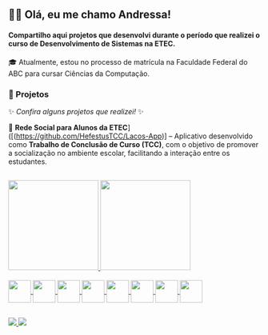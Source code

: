 ## 👋🏽 Olá, eu me chamo Andressa! 
#### Compartilho aqui projetos que desenvolvi durante o período que realizei o curso de Desenvolvimento de Sistemas na ETEC. 

🎓 Atualmente, estou no processo de matrícula na Faculdade Federal do ABC para cursar Ciências da Computação. 

### 📌 Projetos  
✨ *Confira alguns projetos que realizei!* ✨  

🚀 **Rede Social para Alunos da ETEC**]([(https://github.com/HefestusTCC/Lacos-App)] – Aplicativo desenvolvido como **Trabalho de Conclusão de Curso (TCC)**, com o objetivo de promover a socialização no ambiente escolar, facilitando a interação entre os estudantes.  


##

<div>
  <a href = "https://github.com/AndressaScript">
    <img height = "180em" src="https://github-readme-stats.vercel.app/api?username=AndressaScript&hide=contribs,prs&show_icons=true&theme=radical"/>
    <img height = "180em" src="https://github-readme-stats.vercel.app/api/top-langs/?username=AndressaScript&hide_progress=true&theme=radical"/>
</div>
<div style="display: inline_block"><br>
  <img align="center" height: = "40" width="45" src="https://cdn.jsdelivr.net/gh/devicons/devicon@latest/icons/html5/html5-original.svg" />
  <img align="center" height: = "40" width="45" src="https://cdn.jsdelivr.net/gh/devicons/devicon@latest/icons/css3/css3-original.svg" />       
  <img align="center" height: = "40" width="45" src="https://cdn.jsdelivr.net/gh/devicons/devicon@latest/icons/php/php-original.svg"  />
  <img align="center" height: = "40" width="45" src="https://cdn.jsdelivr.net/gh/devicons/devicon@latest/icons/javascript/javascript-original.svg" />
  <img align="center" height: = "40" width="45" src="https://cdn.jsdelivr.net/gh/devicons/devicon@latest/icons/java/java-original.svg" />
  <img align="center" height: = "40" width="45" src="https://cdn.jsdelivr.net/gh/devicons/devicon@latest/icons/python/python-original.svg" />
  <img align="center" height: = "40" width="45" src="https://cdn.jsdelivr.net/gh/devicons/devicon@latest/icons/mysql/mysql-original.svg" />
  <img align="center" height: = "40" width="45" src="https://cdn.jsdelivr.net/gh/devicons/devicon@latest/icons/react/react-original.svg" />
</div>

##

<div>
  <a href= "https://www.linkedin.com/in/andressa-silva19/"> <img src="https://img.shields.io/badge/LinkedIn-0077B5?style=for-the-badge&logo=linkedin&logoColor=white" />
  <a href= "andressa7090@gmail.com"> <img src="https://img.shields.io/badge/Gmail-D14836?style=for-the-badge&logo=gmail&logoColor=white" />
</div>

